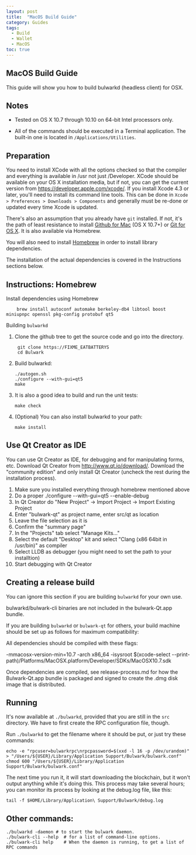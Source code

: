 ```yaml
---
layout: post
title:  "MacOS Build Guide"
category: Guides
tags:
  - Build
  - Wallet
  - MacOS
toc: true
---
```


## MacOS Build Guide

This guide will show you how to build bulwarkd (headless client) for OSX.

## Notes

* Tested on OS X 10.7 through 10.10 on 64-bit Intel processors only.

* All of the commands should be executed in a Terminal application. The
built-in one is located in `/Applications/Utilities`.

## Preparation

You need to install XCode with all the options checked so that the compiler
and everything is available in /usr not just /Developer. XCode should be
available on your OS X installation media, but if not, you can get the
current version from https://developer.apple.com/xcode/. If you install
Xcode 4.3 or later, you'll need to install its command line tools. This can
be done in `Xcode > Preferences > Downloads > Components` and generally must
be re-done or updated every time Xcode is updated.

There's also an assumption that you already have `git` installed. If
not, it's the path of least resistance to install [Github for Mac](https://mac.github.com/)
(OS X 10.7+) or
[Git for OS X](https://code.google.com/p/git-osx-installer/). It is also
available via Homebrew.

You will also need to install [Homebrew](http://brew.sh) in order to install library
dependencies.

The installation of the actual dependencies is covered in the Instructions
sections below.

## Instructions: Homebrew

Install dependencies using Homebrew

        brew install autoconf automake berkeley-db4 libtool boost miniupnpc openssl pkg-config protobuf qt5

Building `bulwarkd`

1. Clone the github tree to get the source code and go into the directory.

        git clone https://FIXME_EATBATTERYS
        cd Bulwark

2.  Build bulwarkd:

        ./autogen.sh
        ./configure --with-gui=qt5
        make

3.  It is also a good idea to build and run the unit tests:

        make check

4.  (Optional) You can also install bulwarkd to your path:

        make install

## Use Qt Creator as IDE

You can use Qt Creator as IDE, for debugging and for manipulating forms, etc.
Download Qt Creator from http://www.qt.io/download/. Download the "community edition" and only install Qt Creator (uncheck the rest during the installation process).

1. Make sure you installed everything through homebrew mentioned above
2. Do a proper ./configure --with-gui=qt5 --enable-debug
3. In Qt Creator do "New Project" -> Import Project -> Import Existing Project
4. Enter "bulwark-qt" as project name, enter src/qt as location
5. Leave the file selection as it is
6. Confirm the "summary page"
7. In the "Projects" tab select "Manage Kits..."
8. Select the default "Desktop" kit and select "Clang (x86 64bit in /usr/bin)" as compiler
9. Select LLDB as debugger (you might need to set the path to your installtion)
10. Start debugging with Qt Creator

## Creating a release build

You can ignore this section if you are building `bulwarkd` for your own use.

bulwarkd/bulwark-cli binaries are not included in the bulwark-Qt.app bundle.

If you are building `bulwarkd` or `bulwark-qt` for others, your build machine should be set up
as follows for maximum compatibility:

All dependencies should be compiled with these flags:

 -mmacosx-version-min=10.7
 -arch x86_64
 -isysroot $(xcode-select --print-path)/Platforms/MacOSX.platform/Developer/SDKs/MacOSX10.7.sdk

Once dependencies are compiled, see release-process.md for how the Bulwark-Qt.app
bundle is packaged and signed to create the .dmg disk image that is distributed.

## Running

It's now available at `./bulwarkd`, provided that you are still in the `src`
directory. We have to first create the RPC configuration file, though.

Run `./bulwarkd` to get the filename where it should be put, or just try these
commands:

    echo -e "rpcuser=bulwarkrpc\nrpcpassword=$(xxd -l 16 -p /dev/urandom)" > "/Users/${USER}/Library/Application Support/Bulwark/bulwark.conf"
    chmod 600 "/Users/${USER}/Library/Application Support/Bulwark/bulwark.conf"

The next time you run it, it will start downloading the blockchain, but it won't
output anything while it's doing this. This process may take several hours;
you can monitor its process by looking at the debug.log file, like this:

    tail -f $HOME/Library/Application\ Support/Bulwark/debug.log

## Other commands:

    ./bulwarkd -daemon # to start the bulwark daemon.
    ./bulwark-cli --help  # for a list of command-line options.
    ./bulwark-cli help    # When the daemon is running, to get a list of RPC commands
